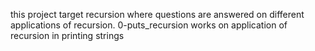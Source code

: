 this project target recursion where questions are answered on different
applications of recursion.
0-puts_recursion works on application of recursion in printing strings